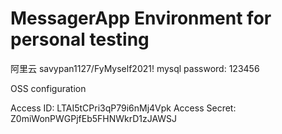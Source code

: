 # MessagerApp Environment for personal testing
阿里云 savypan1127/FyMyself2021!
mysql password: 123456

OSS configuration

Access ID: LTAI5tCPri3qP79i6nMj4Vpk
Access Secret: Z0miWonPWGPjfEb5FHNWkrD1zJAWSJ

